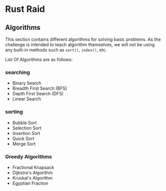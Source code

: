 # Rust Raid

## Algorithms

This section contains different algorithms for solving basic problems. As the
challenge is intended to teach algorithm themselves, we will not be using any
built-in methods such as `sort()`, `index()`, etc.

List Of Algorithms are as follows:

### searching

- Binary Search
- Breadth First Search (BFS)
- Depth First Search (DFS)
- Linear Search

### sorting

- Bubble Sort
- Selection Sort
- Insertion Sort
- Quick Sort
- Merge Sort

### Greedy Algorithms

- Fractional Knapsack
- Dijkstra's Algorithm
- Kruskal's Algorithm
- Egyptian Fraction
